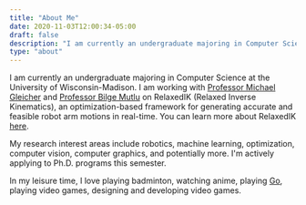 ```yaml
---
title: "About Me"
date: 2020-11-03T12:00:34-05:00
draft: false
description: "I am currently an undergraduate majoring in Computer Science at the University of Wisconsin-Madison"
type: "about"
---
```

I am currently an undergraduate majoring in Computer Science at the University of Wisconsin-Madison. I am working with [Professor Michael Gleicher](https://pages.cs.wisc.edu/~gleicher/) and [Professor Bilge Mutlu](http://pages.cs.wisc.edu/~bilge/) on RelaxedIK (Relaxed Inverse Kinematics), an optimization-based framework for generating accurate and feasible robot arm motions in real-time. You can learn more about RelaxedIK [here](https://uwgraphics.github.io/relaxed_ik_core/).

My research interest areas include robotics, machine learning, optimization, computer vision, computer graphics, and potentially more. I'm actively applying to Ph.D. programs this semester.

In my leisure time, I love playing badminton, watching anime, playing [Go](https://en.wikipedia.org/wiki/Go_(game)), playing video games, designing and developing video games.